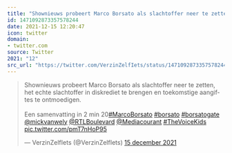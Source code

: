 ```yaml
---
title: "Shownieuws probeert Marco Borsato als slachtoffer neer te zetten, het echte slachtoffer in diskredie..."
id: 1471092873357578244
date: 2021-12-15 12:20:47
icon: twitter
domain:
- twitter.com
source: Twitter
2021: "12"
src_url: "https://twitter.com/VerzinZelfIets/status/1471092873357578244"
---
```

<blockquote class="twitter-tweet" data-lang="nl" data-dnt="true"><p lang="nl" dir="ltr">Shownieuws probeert Marco Borsato als slachtoffer neer te zetten, het echte slachtoffer in diskrediet te brengen en toekomstige aangiftes te ontmoedigen. <br><br>Een samenvatting in 2 min 20<a href="https://twitter.com/hashtag/MarcoBorsato?src=hash&amp;ref_src=twsrc%5Etfw">#MarcoBorsato</a> <a href="https://twitter.com/hashtag/borsato?src=hash&amp;ref_src=twsrc%5Etfw">#borsato</a> <a href="https://twitter.com/hashtag/borsatogate?src=hash&amp;ref_src=twsrc%5Etfw">#borsatogate</a> <a href="https://twitter.com/mickvanwely?ref_src=twsrc%5Etfw">@mickvanwely</a> <a href="https://twitter.com/RTLBoulevard?ref_src=twsrc%5Etfw">@RTLBoulevard</a> <a href="https://twitter.com/Mediacourant?ref_src=twsrc%5Etfw">@Mediacourant</a> <a href="https://twitter.com/hashtag/TheVoiceKids?src=hash&amp;ref_src=twsrc%5Etfw">#TheVoiceKids</a> <a href="https://t.co/pmT7nHoP95">pic.twitter.com/pmT7nHoP95</a></p>&mdash; VerzinZelfIets (@VerzinZelfIets) <a href="https://twitter.com/VerzinZelfIets/status/1471092873357578244?ref_src=twsrc%5Etfw">15 december 2021</a></blockquote>
<script async src="https://platform.twitter.com/widgets.js" charset="utf-8"></script>

